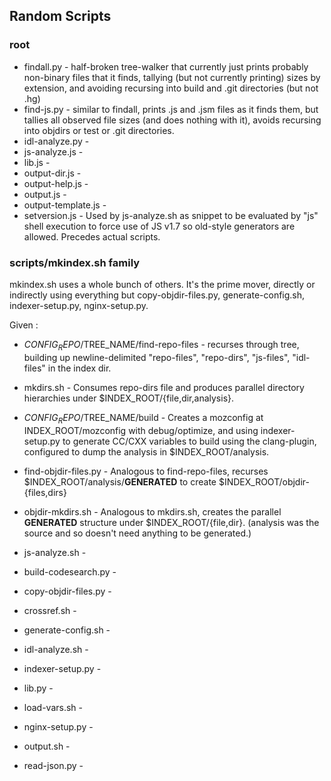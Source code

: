 

## Random Scripts ##

### root ###
* findall.py - half-broken tree-walker that currently just prints probably
  non-binary files that it finds, tallying (but not currently printing) sizes
  by extension, and avoiding recursing into build and .git directories (but not
  .hg)
* find-js.py - similar to findall, prints .js and .jsm files as it finds them,
  but tallies all observed file sizes (and does nothing with it), avoids
  recursing into objdirs or test or .git directories.
* idl-analyze.py -
* js-analyze.js -
* lib.js -
* output-dir.js -
* output-help.js -
* output.js -
* output-template.js -
* setversion.js - Used by js-analyze.sh as snippet to be evaluated by "js" shell
  execution to force use of JS v1.7 so old-style generators are allowed.
  Precedes actual scripts.

### scripts/mkindex.sh family ###

mkindex.sh uses a whole bunch of others.  It's the prime mover, directly or
indirectly using everything but copy-objdir-files.py, generate-config.sh,
indexer-setup.py, nginx-setup.py.

Given <config-repo-path> <config-file> <tree-name>:
* $CONFIG_REPO/$TREE_NAME/find-repo-files - recurses through tree, building up
  newline-delimited "repo-files", "repo-dirs", "js-files", "idl-files" in the
  index dir.
* mkdirs.sh - Consumes repo-dirs file and produces parallel directory
  hierarchies under $INDEX_ROOT/{file,dir,analysis}.
* $CONFIG_REPO/$TREE_NAME/build - Creates a mozconfig at INDEX_ROOT/mozconfig
  with debug/optimize, and using indexer-setup.py to generate CC/CXX variables
  to build using the clang-plugin, configured to dump the analysis in
  $INDEX_ROOT/analysis.
* find-objdir-files.py - Analogous to find-repo-files, recurses
  $INDEX_ROOT/analysis/__GENERATED__ to create $INDEX_ROOT/objdir-{files,dirs}
* objdir-mkdirs.sh - Analogous to mkdirs.sh, creates the parallel __GENERATED__
  structure under $INDEX_ROOT/{file,dir}.  (analysis was the source and so
  doesn't need anything to be generated.)
* js-analyze.sh -

* build-codesearch.py -
* copy-objdir-files.py -
* crossref.sh -
* generate-config.sh -
* idl-analyze.sh -
* indexer-setup.py -
* lib.py -
* load-vars.sh -
* nginx-setup.py -
* output.sh -
* read-json.py -
